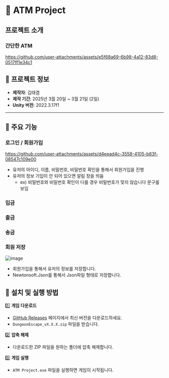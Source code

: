 # 🏰 ATM Project
 
## 프로젝트 소개
### 간단한 ATM 

https://github.com/user-attachments/assets/e5f68a69-6b98-4a12-83d8-0517ff1e34c1


## 📌 프로젝트 정보  
- **제작자**: 김태겸  
- **제작 기간**: 2025년 3월 20일 ~ 3월 21일 (2일)  
- **Unity 버전**: 2022.3.17f1  

---

## 🚀 주요 기능  

### 로그인  / 회원가입


https://github.com/user-attachments/assets/d4eead4c-3558-4105-b83f-08547c109e00

- 유저의 아이디, 이름, 비밀번호, 비밀번호 확인을 통해서 회원가입을 진행
- 유저의 정보 기입이 안 되어 있으면 알림 창을 띄움
  - ex) 비밀번호와 비밀번호 확인이 다를 경우 비밀번호가 맞지 않습니다 문구를 보임

### 입금

### 출금

### 송금

### 회원 저장
![image](https://github.com/user-attachments/assets/2dee6c4b-db53-4fc2-98c2-2eb17735a2cd)
- 회원가입을 통해서 유저의 정보를 저장합니다.
- Newtonsoft.Json를 통해서 Json파일 형태로 저장합니다.
  
## 🔧 설치 및 실행 방법  

1️⃣ **게임 다운로드**  
   - [GitHub Releases](https://github.com/BeautifulMaple/DungeonEscape/releases) 페이지에서 최신 버전을 다운로드하세요.  
   - `DungeonEscape_vX.X.X.zip` 파일을 받습니다.  

2️⃣ **압축 해제**  
   - 다운로드한 ZIP 파일을 원하는 폴더에 압축 해제합니다.  

3️⃣ **게임 실행**  
   - `ATM Project.exe` 파일을 실행하면 게임이 시작됩니다. 

